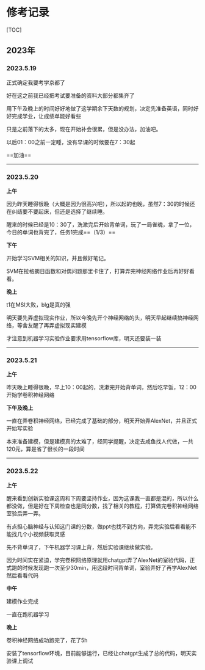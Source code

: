 # 修考记录

[TOC]

## 2023年

### 2023.5.19

正式确定我要考学京都了

好在这之前我已经把考试要准备的资料大部分都集齐了

用下午及晚上的时间好好地做了这学期余下天数的规划，决定先准备英语，同时好好完成学业，让成绩单能好看些

只是之前落下的太多，现在开始补会很累，但是没办法，加油吧。

以后01：00之前一定睡，没有早课的时候要在7：30起

==加油==

---

### 2023.5.20

**上午**

因为昨天睡得很晚（大概是因为很高兴吧），所以起的也晚，虽然7：30的时候还在纠结要不要起床，但还是选择了继续睡。

醒来的时候已经是10：30了，洗漱完后开始背单词，玩了一局雀魂，拿了一位，今日的单词也背完了，任务1完成==（1/3）==

**下午**

开始学习SVM相关的知识，并且做好笔记。

SVM在拉格朗日函数和对偶问题那里卡住了，打算弄完神经网络作业后再好好看看。

**晚上**

t1在MSI大败，blg是真的强

明天要先弄虚拟现实作业，所以今晚先开个神经网络的头，明天早起继续搞神经网络，等舍友醒了再弄虚拟现实建模

才注意到机器学习实验作业要求用tensorflow库，明天还要装一装

---



### 2023.5.21

**上午**

昨天晚上睡得很晚，早上10：00起的，洗漱完开始背单词，然后吃早饭，12：00开始学卷积神经网络

**下午及晚上**

一直在弄卷积神经网络，已经完成了基础的部分，明天开始弄AlexNet，并且正式开始写实验

本来准备建模，但是建模真的太难了，经同学提醒，决定去咸鱼找人代做，一共120元，算是省了很长的一段时间

---



### 2023.5.22

**上午**

醒来看到创新实验课这周和下周要坚持作业，因为这课我一直都是混的，所以什么都没做，但是好在下周检查也是同分数，找了相关的教程，打算做完卷积神经网络室验后弄一弄。

有点担心脑神经与认知这门课的分数，做ppt也找不到方向，弄完实验后看看能不能找几个小视频获取灵感

先不背单词了，下午机器学习课上背，然后实验课继续做实验。

因为时间实在紧迫，学完卷积网络原理就用chatgpt弄了AlexNet的室验代码，正式跑的时候发现跑一次至少30min，用这段时间背单词，室验弄好了再学AlexNet然后看看代码

**中午**

建模作业完成

一直在跑机器学习

**晚上**

卷积神经网络成功跑完了，花了5h

安装了tensorflow环境，目前能够运行，已经让chatgpt生成了总的代码，明天实验课上调试

